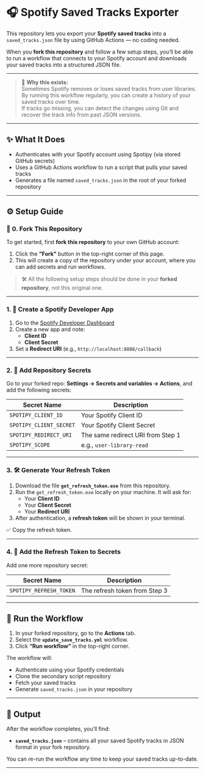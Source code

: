 # 🎧 Spotify Saved Tracks Exporter

This repository lets you export your **Spotify saved tracks** into a `saved_tracks.json` file by using GitHub Actions — no coding needed.

When you **fork this repository** and follow a few setup steps, you’ll be able to run a workflow that connects to your Spotify account and downloads your saved tracks into a structured JSON file.

---

> 📝 **Why this exists:**  
> Sometimes Spotify removes or loses saved tracks from user libraries.  
> By running this workflow regularly, you can create a history of your saved tracks over time.  
> If tracks go missing, you can detect the changes using Git and recover the track info from past JSON versions.

---

## ✨ What It Does

- Authenticates with your Spotify account using Spotipy (via stored GitHub secrets)
- Uses a GitHub Actions workflow to run a script that pulls your saved tracks
- Generates a file named `saved_tracks.json` in the root of your forked repository

---

## ⚙️ Setup Guide

### 📌 0. Fork This Repository

To get started, first **fork this repository** to your own GitHub account:

1. Click the **"Fork"** button in the top-right corner of this page.
2. This will create a copy of the repository under your account, where you can add secrets and run workflows.

> 🛠 All the following setup steps should be done in your **forked repository**, not this original one.

---

### 1. 🎵 Create a Spotify Developer App

1. Go to the [Spotify Developer Dashboard](https://developer.spotify.com/dashboard/applications)
2. Create a new app and note:
   - **Client ID**
   - **Client Secret**
3. Set a **Redirect URI** (e.g., `http://localhost:8888/callback`)

---

### 2. 🔐 Add Repository Secrets

Go to your forked repo: **Settings → Secrets and variables → Actions**, and add the following secrets:

| Secret Name              | Description                            |
|--------------------------|----------------------------------------|
| `SPOTIPY_CLIENT_ID`      | Your Spotify Client ID                 |
| `SPOTIPY_CLIENT_SECRET`  | Your Spotify Client Secret             |
| `SPOTIPY_REDIRECT_URI`   | The same redirect URI from Step 1      |
| `SPOTIPY_SCOPE`          | e.g., `user-library-read`              |

---

### 3. 🛠️ Generate Your Refresh Token

1. Download the file **`get_refresh_token.exe`** from this repository.
2. Run the `get_refresh_token.exe` locally on your machine. It will ask for:
   - Your **Client ID**
   - Your **Client Secret**
   - Your **Redirect URI**
3. After authentication, a **refresh token** will be shown in your terminal.

✅ Copy the refresh token.

---

### 4. 🔐 Add the Refresh Token to Secrets

Add one more repository secret:

| Secret Name       | Description                      |
|-------------------|----------------------------------|
| `SPOTIPY_REFRESH_TOKEN`   | The refresh token from Step 3    |

---

## 🚀 Run the Workflow

1. In your forked repository, go to the **Actions** tab.
2. Select the **`update_save_tracks.yml`** workflow.
3. Click **“Run workflow”** in the top-right corner.

The workflow will:
- Authenticate using your Spotify credentials
- Clone the secondary script repository
- Fetch your saved tracks
- Generate `saved_tracks.json` in your repository

---

## 📄 Output

After the workflow completes, you’ll find:

- **`saved_tracks.json`** – contains all your saved Spotify tracks in JSON format in your fork repository.

You can re-run the workflow any time to keep your saved tracks up-to-date.

---
